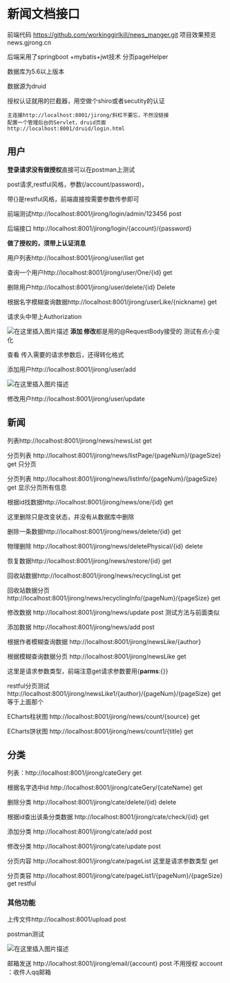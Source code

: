 ﻿# 新闻文档接口

前端代码   https://github.com/workinggirlkill/news_manger.git
项目效果预览 news.gjrong.cn

后端采用了springboot +mybatis+jwt技术   分页pageHelper

数据库为5.6以上版本

数据源为druid

授权认证就用的拦截器，用空做个shiro或者secutity的认证

```
主连接http://localhost:8001/jirong/斜杠不要忘，不然没链接
配置一个管理后台的Servlet，druid页面
http://localhost:8001/druid/login.html
```

## 用户

**登录请求没有做授权**直接可以在postman上测试

post请求,restful风格，参数(/account/password)，

带{}是restful风格，前端直接按需要参数传参即可

前端测试http://localhost:8001/jirong/login/admin/123456       post

后端接口 http://localhost:8001/jirong/login/{account}/{password}

**做了授权的，须带上认证消息** 

用户列表http://localhost:8001/jirong/user/list     get

查询一个用户http://localhost:8001/jirong/user/One/{id}   get 

删除用户http://localhost:8001/jirong/user/delete/{id}   Delete

根据名字模糊查询数据http://localhost:8001/jirong/userLike/{nickname}  get

请求头中带上Authorization 

![在这里插入图片描述](https://img-blog.csdnimg.cn/8b7bcd7ec0104613a559477223cd0916.png?x-oss-process=image/watermark,type_d3F5LXplbmhlaQ,shadow_50,text_Q1NETiBA5oS_5LyB6bmF6aOe77yI772hw7Ig4oiAIMOz772h77yJ,size_20,color_FFFFFF,t_70,g_se,x_16#pic_center)
**添加 修改**都是用的@RequestBody接受的 测试有点小变化

查看    传入需要的请求参数后，还得转化格式

[测试方法]: https://blog.csdn.net/qq_42107364/article/details/90607973?ops_request_misc=%257B%2522request%255Fid%2522%253A%2522163988061216780366586985%2522%252C%2522scm%2522%253A%252220140713.130102334..%2522%257D&amp;request_id=163988061216780366586985&amp;biz_id=0&amp;utm_medium=distribute.pc_search_result.none-task-blog-2~all~sobaiduend~default-1-90607973.first_rank_v2_pc_rank_v29&amp;utm_term=postman怎么测试requestbody&amp;spm=1018.2226.3001.4187

添加用户http://localhost:8001/jirong/user/add

![在这里插入图片描述](https://img-blog.csdnimg.cn/f860a1e6241342e7baba503f8ba9ce95.png?x-oss-process=image/watermark,type_d3F5LXplbmhlaQ,shadow_50,text_Q1NETiBA5oS_5LyB6bmF6aOe77yI772hw7Ig4oiAIMOz772h77yJ,size_20,color_FFFFFF,t_70,g_se,x_16#pic_center)

修改用户http://localhost:8001/jirong/user/update

## 新闻

列表http://localhost:8001/jirong/news/newsList   get

分页列表 http://localhost:8001/jirong/news/listPage/{pageNum}/{pageSize}   get  只分页

分页列表 http://localhost:8001/jirong/news/listInfo/{pageNum}/{pageSize}  get 显示分页所有信息

根据id找数据http://localhost:8001/jirong/news/one/{id}   get

这里删除只是改变状态，并没有从数据库中删除

删除一条数据http://localhost:8001/jirong/news/delete/{id}    get 

物理删除  http://localhost:8001/jirong/news/deletePhysical/{id}   delete

恢复数据http://localhost:8001/jirong/news/restore/{id}   get

回收站数据http://localhost:8001/jirong/news/recyclingList   get

回收站数据分页 http://localhost:8001/jirong/news/recyclingInfo/{pageNum}/{pageSize}  get

修改数据 http://localhost:8001/jirong/news/update    post  测试方法与前面类似 

添加数据  http://localhost:8001/jirong/news/add    post

根据作者模糊查询数据  http://localhost:8001/jirong/newsLike/{author}

根据模糊查询数据分页 http://localhost:8001/jirong/newsLike   get 

这里是请求参数类型，前端注意get请求参数要用{**parms**:{}}

restful分页测试  http://localhost:8001/jirong/newsLike1/{author}/{pageNum}/{pageSize}  get 等于上面那个

ECharts柱状图  http://localhost:8001/jirong/news/count/{source}  get

ECharts饼状图  http://localhost:8001/jirong/news/count1/{title}  get

## 分类

列表：http://localhost:8001/jirong/cateGery    get

根据名字选中id http://localhost:8001/jirong/cateGery/{cateName}  get

删除分类 http://localhost:8001/jirong/cate/delete/{id}  delete

根据id查出该条分类数据 http://localhost:8001/jirong/cate/check/{id}   get

添加分类  http://localhost:8001/jirong/cate/add  post

修改分类 http://localhost:8001/jirong/cate/update   post

分页内容 http://localhost:8001/jirong/cate/pageList  这里是请求参数类型 get

分页类容  http://localhost:8001/jirong/cate/pageList1/{pageNum}/{pageSize}  get restful


### 其他功能

上传文件http://localhost:8001/upload    post

postman测试

![在这里插入图片描述](https://img-blog.csdnimg.cn/9592288505964be59eb86b3006bfb643.png?x-oss-process=image/watermark,type_d3F5LXplbmhlaQ,shadow_50,text_Q1NETiBA5oS_5LyB6bmF6aOe77yI772hw7Ig4oiAIMOz772h77yJ,size_20,color_FFFFFF,t_70,g_se,x_16#pic_center)

邮箱发送 http://localhost:8001/jirong/email/{account}   post    不用授权   account ：收件人qq邮箱


